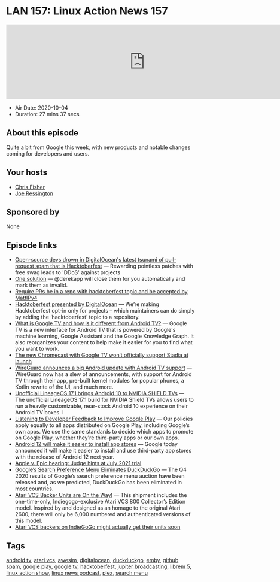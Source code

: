 # LAN 157: Linux Action News 157

<iframe src="https://player.fireside.fm/v2/DAcK9LdX+fYm6OMLD?theme=dark" width="740" height="200" frameborder="0" scrolling="no"></iframe>

* Air Date: 2020-10-04
* Duration: 27 mins 37 secs

## About this episode

Quite a bit from Google this week, with new products and notable changes coming for developers and users.

## Your hosts
* [Chris Fisher](https://linuxactionnews.com/hosts/chris)
* [Joe Ressington](https://linuxactionnews.com/hosts/joe)

## Sponsored by

None



## Episode links

  * [Open-source devs drown in DigitalOcean's latest tsunami of pull-request spam that is Hacktoberfest](https://www.theregister.com/2020/10/01/digitalocean_hacktoberfest_pull_request_spam/ "Open-source devs drown in DigitalOcean's latest tsunami of pull-request spam that is Hacktoberfest") — Rewarding pointless patches with free swag leads to 'DDoS' against projects
  * [One solution](https://twitter.com/alexellisuk/status/1311586153301237761 "One solution") — @derekapp will close them for you automatically and mark them as invalid.
  * [Require PRs be in a repo with hacktoberfest topic and be accepted by MattIPv4](https://github.com/digitalocean/hacktoberfest/pull/596 "Require PRs be in a repo with hacktoberfest topic and be accepted by MattIPv4")
  * [Hacktoberfest presented by DigitalOcean](https://hacktoberfest.digitalocean.com/hacktoberfest-update "Hacktoberfest presented by DigitalOcean") — We’re making Hacktoberfest opt-in only for projects – which maintainers can do simply by adding the ‘hacktoberfest’ topic to a repository.
  * [What is Google TV and how is it different from Android TV?](https://www.androidcentral.com/what-google-tv "What is Google TV and how is it different from Android TV?") — Google TV is a new interface for Android TV that is powered by Google's machine learning, Google Assistant and the Google Knowledge Graph. It also reorganizes your content to help make it easier for you to find what you want to work.
  * [The new Chromecast with Google TV won’t officially support Stadia at launch](https://www.theverge.com/2020/9/30/21492682/new-chromecast-google-tv-stadia-support-launch "The new Chromecast with Google TV won’t officially support Stadia at launch")
  * [WireGuard announces a big Android update with Android TV support](https://www.xda-developers.com/wireguard-project-announces-big-android-update-android-tv-support-more-modern-code-api-third-party-apps/ "WireGuard announces a big Android update with Android TV support") — WireGuard now has a slew of announcements, with support for Android TV through their app, pre-built kernel modules for popular phones, a Kotlin rewrite of the UI, and much more.
  * [Unofficial LineageOS 17.1 brings Android 10 to NVIDIA SHIELD TVs](https://www.xda-developers.com/unofficial-lineageos-17-1-brings-android-10-to-nvidia-shield-tvs/ "Unofficial LineageOS 17.1 brings Android 10 to NVIDIA SHIELD TVs") — The unofficial LineageOS 17.1 build for NVIDIA Shield TVs allows users to run a heavily customizable, near-stock Android 10 experience on their Android TV boxes. I
  * [Listening to Developer Feedback to Improve Google Play](https://android-developers.googleblog.com/2020/09/listening-to-developer-feedback-to.html "Listening to Developer Feedback to Improve Google Play") — Our policies apply equally to all apps distributed on Google Play, including Google’s own apps. We use the same standards to decide which apps to promote on Google Play, whether they're third-party apps or our own apps. 
  * [Android 12 will make it easier to install app stores](https://venturebeat.com/2020/09/28/google-epic-response-android-12-app-stores/ "Android 12 will make it easier to install app stores") — Google today announced it will make it easier to install and use third-party app stores with the release of Android 12 next year.
  * [Apple v. Epic hearing: Judge hints at July 2021 trial](https://edition.cnn.com/2020/09/28/tech/apple-fortnite-epic-hearing/index.html "Apple v. Epic hearing: Judge hints at July 2021 trial")
  * [Google’s Search Preference Menu Eliminates DuckDuckGo](https://spreadprivacy.com/search-preference-menu-duckduckgo-elimination/ "Google’s Search Preference Menu Eliminates DuckDuckGo") — The Q4 2020 results of Google’s search preference menu auction have been released and, as we predicted, DuckDuckGo has been eliminated in most countries.
  * [Atari VCS Backer Units are On the Way!](https://medium.com/@atarivcs/atari-vcs-backer-units-are-on-the-way-fe87b5cede93 "Atari VCS Backer Units are On the Way!") — This shipment includes the one-time-only, Indiegogo-exclusive Atari VCS 800 Collector’s Edition model. Inspired by and designed as an homage to the original Atari 2600, there will only be 6,000 numbered and authenticated versions of this model.
  * [Atari VCS backers on IndieGoGo might actually get their units soon](https://www.gamingonlinux.com/2020/09/atari-vcs-backers-on-indiegogo-might-actually-get-their-units-soon "Atari VCS backers on IndieGoGo might actually get their units soon")



## Tags

[android tv](https://linuxactionnews.com/tags/android%20tv), [atari vcs](https://linuxactionnews.com/tags/atari%20vcs), [awesim](https://linuxactionnews.com/tags/awesim), [digitalocean](https://linuxactionnews.com/tags/digitalocean), [duckduckgo](https://linuxactionnews.com/tags/duckduckgo), [emby](https://linuxactionnews.com/tags/emby), [github spam](https://linuxactionnews.com/tags/github%20spam), [google play](https://linuxactionnews.com/tags/google%20play), [google tv](https://linuxactionnews.com/tags/google%20tv), [hacktoberfest](https://linuxactionnews.com/tags/hacktoberfest), [jupiter broadcasting](https://linuxactionnews.com/tags/jupiter%20broadcasting), [librem 5](https://linuxactionnews.com/tags/librem%205), [linux action show](https://linuxactionnews.com/tags/linux%20action%20show), [linux news podcast](https://linuxactionnews.com/tags/linux%20news%20podcast), [plex](https://linuxactionnews.com/tags/plex), [search menu](https://linuxactionnews.com/tags/search%20menu)